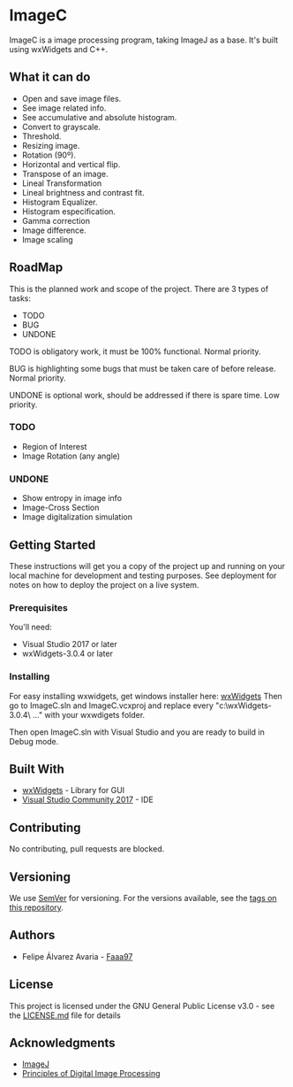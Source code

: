 # ImageC

ImageC is a image processing program, taking ImageJ as a base.
It's built using wxWidgets and C++.

## What it can do
* Open and save image files.
* See image related info.
* See accumulative and absolute histogram.
* Convert to grayscale.
* Threshold.
* Resizing image.
* Rotation (90º).
* Horizontal and vertical flip.
* Transpose of an image.
* Lineal Transformation
* Lineal brightness and contrast fit.
* Histogram Equalizer.
* Histogram especification.
* Gamma correction
* Image difference.
* Image scaling

## RoadMap
This is the planned work and scope of the project.
There are 3 types of tasks:
* TODO
* BUG
* UNDONE

TODO is obligatory work, it must be 100% functional. Normal priority.

BUG is highlighting some bugs that must be taken care of before release. Normal priority.

UNDONE is optional work, should be addressed if there is spare time. Low priority.

### TODO

* Region of Interest
* Image Rotation (any angle)

### UNDONE

* Show entropy in image info
* Image-Cross Section
* Image digitalization simulation

## Getting Started

These instructions will get you a copy of the project up and running on your local machine for development and testing purposes. See deployment for notes on how to deploy the project on a live system.

### Prerequisites

You'll need:
* Visual Studio 2017 or later
* wxWidgets-3.0.4 or later

### Installing

For easy installing wxwidgets, get windows installer here: [wxWidgets](https://www.wxwidgets.org/downloads/)
Then go to ImageC.sln and ImageC.vcxproj and replace every "c:\wxWidgets-3.0.4\ ..." with your wxwdigets folder.

Then open ImageC.sln with Visual Studio and you are ready to build in Debug mode.

## Built With

* [wxWidgets](https://www.wxwidgets.org/downloads/) - Library for GUI
* [Visual Studio Community 2017](https://visualstudio.microsoft.com/es/) - IDE

## Contributing

No contributing, pull requests are blocked.

## Versioning

We use [SemVer](http://semver.org/) for versioning. For the versions available, see the [tags on this repository](https://github.com/Faaa97/ImageC/tags). 

## Authors

* Felipe Álvarez Avaria - [Faaa97](https://github.com/Faaa97)

## License

This project is licensed under the GNU General Public License v3.0 - see the [LICENSE.md](LICENSE.md) file for details

## Acknowledgments

* [ImageJ](https://imagej.nih.gov/ij/)
* [Principles of Digital Image Processing](https://doi.org/10.1007/978-1-84800-191-6)

